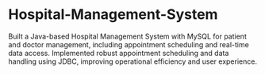 # Hospital-Management-System
Built a Java-based Hospital Management System with MySQL for patient and doctor management, including appointment scheduling and real-time data access.  Implemented robust appointment scheduling and data handling using JDBC, improving operational efficiency and user experience.
